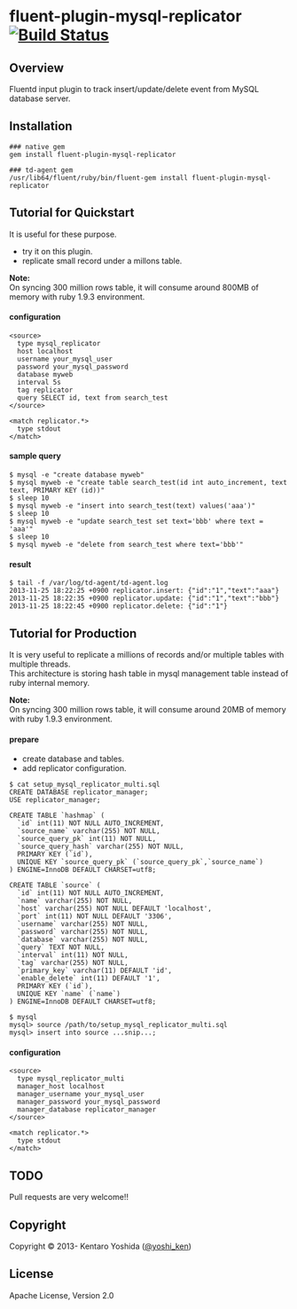 # fluent-plugin-mysql-replicator [![Build Status](https://travis-ci.org/y-ken/fluent-plugin-mysql-replicator.png?branch=master)](https://travis-ci.org/y-ken/fluent-plugin-mysql-replicator)

## Overview

Fluentd input plugin to track insert/update/delete event from MySQL database server.

## Installation

`````
### native gem
gem install fluent-plugin-mysql-replicator

### td-agent gem
/usr/lib64/fluent/ruby/bin/fluent-gem install fluent-plugin-mysql-replicator
`````

## Tutorial for Quickstart

It is useful for these purpose.

* try it on this plugin.
* replicate small record under a millons table.

**Note:**  
On syncing 300 million rows table, it will consume around 800MB of memory with ruby 1.9.3 environment.

#### configuration

`````
<source>
  type mysql_replicator
  host localhost
  username your_mysql_user
  password your_mysql_password
  database myweb
  interval 5s
  tag replicator
  query SELECT id, text from search_test
</source>

<match replicator.*>
  type stdout
</match>
`````

#### sample query

`````
$ mysql -e "create database myweb"
$ mysql myweb -e "create table search_test(id int auto_increment, text text, PRIMARY KEY (id))"
$ sleep 10
$ mysql myweb -e "insert into search_test(text) values('aaa')"
$ sleep 10
$ mysql myweb -e "update search_test set text='bbb' where text = 'aaa'"
$ sleep 10
$ mysql myweb -e "delete from search_test where text='bbb'"
`````

#### result

`````
$ tail -f /var/log/td-agent/td-agent.log
2013-11-25 18:22:25 +0900 replicator.insert: {"id":"1","text":"aaa"}
2013-11-25 18:22:35 +0900 replicator.update: {"id":"1","text":"bbb"}
2013-11-25 18:22:45 +0900 replicator.delete: {"id":"1"}
`````

## Tutorial for Production

It is very useful to replicate a millions of records and/or multiple tables with multiple threads.  
This architecture is storing hash table in mysql management table instead of ruby internal memory.  

**Note:**  
On syncing 300 million rows table, it will consume around 20MB of memory with ruby 1.9.3 environment.

#### prepare

* create database and tables.
* add replicator configuration.

```
$ cat setup_mysql_replicator_multi.sql
CREATE DATABASE replicator_manager;
USE replicator_manager;

CREATE TABLE `hashmap` (
  `id` int(11) NOT NULL AUTO_INCREMENT,
  `source_name` varchar(255) NOT NULL,
  `source_query_pk` int(11) NOT NULL,
  `source_query_hash` varchar(255) NOT NULL,
  PRIMARY KEY (`id`),
  UNIQUE KEY `source_query_pk` (`source_query_pk`,`source_name`)
) ENGINE=InnoDB DEFAULT CHARSET=utf8;

CREATE TABLE `source` (
  `id` int(11) NOT NULL AUTO_INCREMENT,
  `name` varchar(255) NOT NULL,
  `host` varchar(255) NOT NULL DEFAULT 'localhost',
  `port` int(11) NOT NULL DEFAULT '3306',
  `username` varchar(255) NOT NULL,
  `password` varchar(255) NOT NULL,
  `database` varchar(255) NOT NULL,
  `query` TEXT NOT NULL,
  `interval` int(11) NOT NULL,
  `tag` varchar(255) NOT NULL,
  `primary_key` varchar(11) DEFAULT 'id',
  `enable_delete` int(11) DEFAULT '1',
  PRIMARY KEY (`id`),
  UNIQUE KEY `name` (`name`)
) ENGINE=InnoDB DEFAULT CHARSET=utf8;
```

```
$ mysql
mysql> source /path/to/setup_mysql_replicator_multi.sql
mysql> insert into source ...snip...;
```

#### configuration

`````
<source>
  type mysql_replicator_multi
  manager_host localhost
  manager_username your_mysql_user
  manager_password your_mysql_password
  manager_database replicator_manager
</source>

<match replicator.*>
  type stdout
</match>
`````

## TODO

Pull requests are very welcome!!

## Copyright

Copyright © 2013- Kentaro Yoshida ([@yoshi_ken](https://twitter.com/yoshi_ken))

## License

Apache License, Version 2.0
